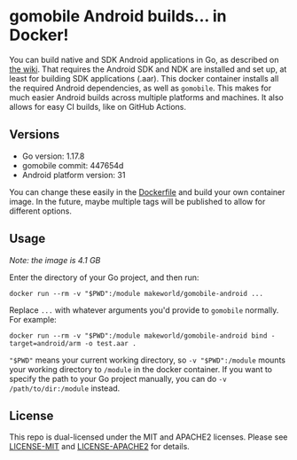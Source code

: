 # gomobile Android builds... in Docker!

You can build native and SDK Android applications in Go, as described on [the wiki](https://github.com/golang/go/wiki/Mobile). That requires the Android SDK and NDK are installed and set up, at least for building SDK applications (.aar). This docker container installs all the required Android dependencies, as well as `gomobile`. This makes for much easier Android builds across multiple platforms and machines. It also allows for easy CI builds, like on GitHub Actions.

## Versions
- Go version: 1.17.8
- gomobile commit: 447654d
- Android platform version: 31

You can change these easily in the [Dockerfile](Dockerfile) and build your own container image. In the future, maybe multiple tags will be published to allow for different options.

## Usage

*Note: the image is 4.1 GB*

Enter the directory of your Go project, and then run:

```
docker run --rm -v "$PWD":/module makeworld/gomobile-android ...
```

Replace `...` with whatever arguments you'd provide to `gomobile` normally. For example:

```
docker run --rm -v "$PWD":/module makeworld/gomobile-android bind -target=android/arm -o test.aar .
```

`"$PWD"` means your current working directory, so `-v "$PWD":/module` mounts your working directory to `/module` in the docker container. If you want to specify the path to your Go project manually, you can do `-v /path/to/dir:/module` instead.


## License

This repo is dual-licensed under the MIT and APACHE2 licenses. Please see [LICENSE-MIT](LICENSE-MIT) and [LICENSE-APACHE2](LICENSE-APACHE2) for details.
